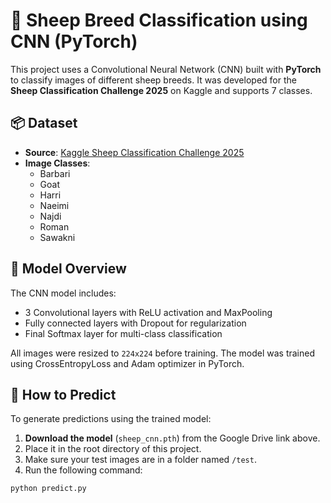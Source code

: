 # 🐑 Sheep Breed Classification using CNN (PyTorch)

This project uses a Convolutional Neural Network (CNN) built with **PyTorch** to classify images of different sheep breeds. It was developed for the **Sheep Classification Challenge 2025** on Kaggle and supports 7 classes.


## 📦 Dataset

- **Source**: [Kaggle Sheep Classification Challenge 2025](https://www.kaggle.com/competitions/sheep-classification-challenge-2025)
- **Image Classes**:
  - Barbari
  - Goat
  - Harri
  - Naeimi
  - Najdi
  - Roman
  - Sawakni


## 🧠 Model Overview

The CNN model includes:

- 3 Convolutional layers with ReLU activation and MaxPooling
- Fully connected layers with Dropout for regularization
- Final Softmax layer for multi-class classification

All images were resized to `224x224` before training. The model was trained using CrossEntropyLoss and Adam optimizer in PyTorch.





## 🚀 How to Predict

To generate predictions using the trained model:

1. **Download the model** (`sheep_cnn.pth`) from the Google Drive link above.
2. Place it in the root directory of this project.
3. Make sure your test images are in a folder named `/test`.
4. Run the following command:

```bash
python predict.py
